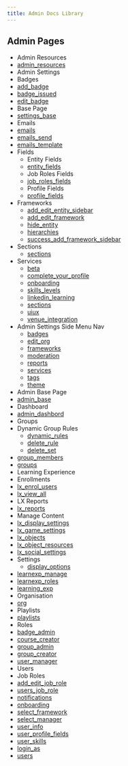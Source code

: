 ```yaml
---
title: Admin Docs Library
---
```


## Admin Pages

- Admin Resources
 - [admin_resources](/html/admin_resources_page.html)
- Admin Settings
 - Badges 
  - [add_badge](/html/add_badge_page.html)
  - [badge_issued](/html/badge_issued_page.html)
  - [edit_badge](/html/edit_badge_page.html)
 - Base Page
  - [settings_base](/html/settings_base_page.html)
  - Emails
   - [emails](/html/emails_base_page.html)
   - [emails_send](/html/emails_send_email_page.html)
   - [emails_template](/html/emails_templates_page.html)
 - Fields
   - Entity Fields
    - [entity_fields](/html/entity_fields_page.html)
   - Job Roles Fields
    - [job_roles_fields](/html/job_roles_fields_page.html)
   - Profile Fields
    - [profile_fields](/html/profile_fields.html)
 - Frameworks
   - [add_edit_entity_sidebar](/html/add_edit_entity_sidebar.html)
   - [add_edit_framework](/html/add_edit_framework_sidebar.html)
   - [hide_entity](/html/hide_entity_modal.resource.html)
   - [hierarchies](/html/hierarchies_page.html)
   - [success_add_framework_sidebar](/html/success_add_framework_sidebar.html)
 - Sections
   - [sections](/html/sections_page.html)
 - Services
   - [beta](/html/beta_features_page.html)
   - [complete_your_profile](/html/complete_your_profile_page.html)
   - [onboarding](/html/service_onboarding_page.html)
   - [skills_levels](/html/service_skills_and_levels_page.html)
   - [linkedin_learning](/html/services_linkedin_learning_page.html)
   - [sections](/html/services_sections_page.html)
   - [uiux](/html/ui_ux_page.html)
   - [venue_integration](/html/venue_integration_page.html)
 - Admin Settings Side Menu Nav
   - [badges](/html/badges_page.html)
   - [edit_org](/html/edit_organisation_page.html)
   - [frameworks](/html/frameworks_page.html)
   - [moderation](/html/moderation_page.html)
   - [reports](/html/reports_page.html)
   - [services](/html/services_page.html)
   - [tags](/html/tags_page.html)
   - [theme](/html/theme_page.html)
- Admin Base Page
 - [admin_base](/html/admin_base_page.html)
- Dashboard
 - [admin_dashbord](/html/dashboard_page.html)
- Groups
 - Dynamic Group Rules
   - [dynamic_rules](/html/dynamic_rules_tab.html)
   - [delete_rule](/html/delete_rule_modal.html)
   - [delete_set](/html/delete_set_modal.html)
 - [group_members](/html/group_members_tab.html)
 - [groups](/html/groups_page.html)
- Learning Experience
 - Enrollments
  - [lx_enrol_users](/html/learning_experience_enroll_users_page.html)
  - [lx_view_all](/html/learning_experience_view_all_page.html)
 - LX Reports
  - [lx_reports](/html/learnexp_reports_page.html)
 - Manage Content
  - [lx_display_settings](/html/lx_manage_content_displaysettings_page.html)
  - [lx_game_settings](/html/lx_manage_content_gamesettings_page.html)
  - [lx_objects](/html/lx_manage_content_objects_page.html)
  - [lx_object_resources](/html/lx_manage_content_objects_resources_modal.html)
  - [lx_social_settings](/html/lx_manage_content_socialsettings_page.html)
- Settings
  - [display_options](/html/display_options_accordian_page.html)
 - [learnexp_manage](/html/learnexp_manage_content_page.html)
 - [learnexp_roles](/html/learnexp_roles_page.html)
 - [learning_exp](/html/learning_experience_page.html)
- Organisation
 - [org](/html/organisation_page.html)
- Playlists
 - [playlists](/html/play-lists_page.html)
- Roles
 - [badge_admin](/html/badge_admin_page.html)
 - [course_creator](/html/course_creator_page.html)
 - [group_admin](/html/group_admin_page.html)
 - [group_creator](/html/group_creator_page.html)
 - [user_manager](/html/user_manager_base_page.html)
- Users
 - Job Roles
  - [add_edit_job_role](//html/add_edit_job_role_sidebar.html)
  - [users_job_role](/html/users_job_roles_page.html)
 - [notifications](/html/notifications_page.html)
 - [onboarding](/html/onboarding_page.html)
 - [select_framework](/html/select_framework_sidebar.html)
 - [select_manager](/html/select_manager_sidebar.html)
 - [user_info](/html/user_information_page.html)
 - [user_profile_fields](/html/user_profile_fields_page.html)
 - [user_skills](/html/user_skills_and_levels_page.html)
 - [login_as](/html/users_login_as_user.html)
 - [users](/html/users_page.html)
